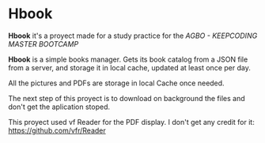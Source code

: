 # Hbook

**Hbook** it's a proyect made for a study practice for the *AGBO - KEEPCODING MASTER BOOTCAMP*

**Hbook** is a simple books manager. Gets its book catalog from a JSON file from a server, and
storage it in local cache, updated at least once per day.

All the pictures and PDFs are storage in local Cache once needed.

The next step of this proyect is to download on background the files and don't get the
aplication stoped.

This proyect used vf Reader for the PDF display. I don't get any credit for it:
https://github.com/vfr/Reader
